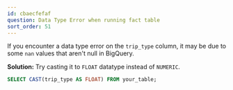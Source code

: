 ```yaml
---
id: cbaecfefaf
question: Data Type Error when running fact table
sort_order: 51
---
```


If you encounter a data type error on the `trip_type` column, it may be due to some `nan` values that aren't null in BigQuery.

**Solution:** Try casting it to `FLOAT` datatype instead of `NUMERIC`. 

```sql
SELECT CAST(trip_type AS FLOAT) FROM your_table;
```